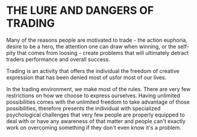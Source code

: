 # THE LURE AND DANGERS OF TRADING

Many of the reasons people are motivated to trade - the action euphoria, desire to be a hero, the attention one can draw when winning, or the self-pity that comes from loosing - create problems that will ultimately detract traders performance and overall success. 

Trading is an activity that offers the individual the freedom of creative expression that has been denied most of usfor most of our lives.

In the trading environment, we make most of the rules. There are very few restrictions on how we choose to express ourselves. Having unlimited possibilities comes with the unlimited freedom to take advantage of those possibilities, therefore presents the individual with specialized psychological challenges that very few people are properly equipped to deal with or have any awareness of that matter and people can't exactly work on overcoming something if they don't even know it's a problem.
